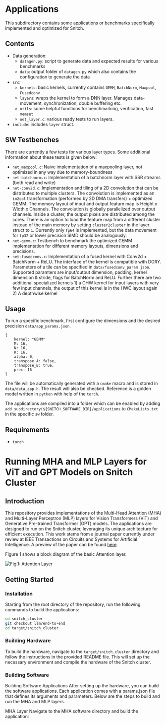 # Applications

This subdirectory contains some applications or benchmarks specifically implemented and optimized for Snitch.

## Contents
- Data generation:
    - `datagen.py`: script to generate data and expected results for various benchmarks
    - `data`: output folder of `datagen.py` which also contains the configuration to generate the data
- `src`:
    - `kernels`: basic kernels, currently contains `GEMM`, `BatchNorm`, `Maxpool`, `Fusedconv`
    - `layers`: wraps the kernel to form a DNN layer. Manages data-movement, synchronization, double buffering etc.
    - `utils`: some helpful functions for benchmarking, verification, fast `memset`
    - `net_layer.c`: various ready tests to run layers.
- `include`: includes `layer` struct.

## SW Testbenches
There are currently a few tests for various layer types. Some additional information about these tests is given below:
- `net_maxpool.c`: Naive implementation of a maxpooling layer, not optimized in any way due to memory-boundness
- `net-batchnorm.c`: Implementation of a batchnorm layer with SSR streams (both read and write)
- `net-conv2d.c`: Implementation and tiling of a 2D convolution that can be distributed to multiple clusters. The convolution is implemented as an `im2col` transformation (performed by 2D DMA transfers) + optimized GEMM. The memory layout of input and output feature map is Height x Width x Channels. The convolution is globally parallelized over output channels. Inside a cluster, the output pixels are distributed among the cores. There is an option to load the feature map from a different cluster instead of the main memory by setting `cluster2cluster` in the layer struct to `1`. Currently only `fp64` is implemented, but the data movement for `fp32` or lower precision SIMD should be analogously.
- `net-gemm.c`: Testbench to benchmark the optimized GEMM implementation for different memory layouts, dimensions and precisions.
- `net-fusedconv.c`: Implementation of a fused kernel with Conv2d + BatchNorm + ReLU. The interface of the kernel is compatible with DORY. Parameters of a tile can be specified in `data/fusedconv_param.json`. Supported paramters are input/output dimension, padding, kernel dimension & stride, flags for BatchNorm and ReLU. Further there are two additional specialized kernels 1) a CHW kernel for input layers with very few input channels, the output of this kernel is in the HWC layout again 2) A depthwise kernel

## Usage
To run a specific benchmark, first configure the dimensions and the desired precision `data/app_params.json`.
```
{
    kernel: "GEMM"
    M: 16,
    N: 16,
    K: 16,
    alpha: 0,
    transpose_A: false,
    transpose_B: true,
    prec: 16
}
```

The file will be automatically generated with a `cmake` macro and is stored in `data/data_app.h`. The result will also be checked. Reference is a golden model written in `python` with help of the `torch`.

The applications are compiled into a folder which can be enabled by adding `add_subdirectory(${SNITCH_SOFTWARE_DIR}/applications` to `CMakeLists.txt` in the specific `sw` folder.

## Requirements
- `torch`

# Running MHA and MLP Layers for ViT and GPT Models on Snitch Cluster

## Introduction

This repository provides implementations of the Multi-Head Attention (MHA) and Multi-Layer Perceptron (MLP) layers for Vision Transformers (ViT) and Generative Pre-trained Transformer (GPT) models.
The applications are designed to run on the Snitch cluster, leveraging its unique architecture for efficient execution.
This work stems from a journal paper currently under review at IEEE Transactions on Circuits and Systems for Artificial Intelligence. A preview of the paper can be found [here](https://arxiv.org/pdf/2405.19284).

Figure 1 shows a block diagram of the basic Attention layer. 

![Fig.1: Attention Layer](https://github.com/viv-eth/snitch_cluster/blob/llm/end-to-end/transformer_block.svg)

## Getting Started

### Installation

Starting from the root directory of the repository, run the following commands to build the applications:

```bash
cd snitch_cluster
git checkout llm/end-to-end
cd target/snitch_cluster
```

### Building Hardware
To build the hardware, navigate to the `target/snitch_cluster` directory and follow the instructions in the provided README file.
This will set up the necessary environment and compile the hardware of the Snitch cluster.

### Building Software

Building Software Applications
After setting up the hardware, you can build the software applications. Each application comes with a params.json file that defines its arguments and parameters. Below are the steps to build and run the MHA and MLP layers.

MHA Layer
Navigate to the MHA software directory and build the application:


